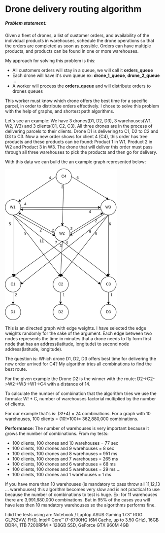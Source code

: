 # Drone delivery routing algorithm
##### Problem statement: 
Given a fleet of drones, a list of customer orders, and availability of the individual products in warehouses,
schedule the drone operations so that the orders are completed as soon as possible.
Orders can have multiple products, and products can be found in one or more warehouses.

My approach for solving this problem is this:
- All customers orders will stay in a queue, we will call it **orders_queue**
- Each drone will have it's own queue ex: **drone_1_queue**, **drone_2_queue** ...
- A worker will process the **orders_queue** and will distribute orders to drones queues

This worker must know which drone offers the best time for a specific parcel, in order to distribute orders effectively. 
I chose to solve this problem with the help of graphs, and shortest path algorithms.

Let's see an example: We have 3 drones(D1, D2, D3), 3 warehouses(W1, W2, W3) and 3 clients(C1, C2, C3). 
All three drones are in the process of delivering parcels to their clients.
Drone D1 is delivering to C1, D2 to C2 and D3 to C3. Now a new order shows for client 4 (C4), this order has tree products 
and these products can be found: Product 1 in W1, Product 2 in W2 and Product 3 in W3. 
The drone that will deliver this order must pass through all three warehouses to pick the products and then go for delivery.

With this data we can build the an example graph represented below:

![Drone delivery graph](/docs/graph.png?raw=true "Drone delivery graph")

This is an directed graph with edge weights. I have selected the edge weights randomly for the sake of the argument.
Each edge between two nodes represents the time in minutes that a drone 
needs to fly form first node that has an address(latitude, longitude) to second node address(latitude, longitude).

The question is: Which drone D1, D2, D3 offers best time for delivering the new order arrived for C4? 
My algorithm tries all combinations to find the best route. 

For the given example the Drone D2 is the winner with the route: D2->C2->W2->W3->W1->C4 with a distance of 14. 

To calculate the number of combination that the algorithm tries we use the formula: W! * C, number of warehouses factorial 
multiplied by the number of clients.

For our example that's is: (3!*4) = 24 combinations.
For a graph with 10 warehouses, 100 clients = (10!*100)= 362,880,000 combinations.

**Performance**:
The number of warehouses is very important because it grows the number of combinations. From my tests:
- 100 clients, 100 drones and 10 warehouses = 77 sec
- 100 clients, 100 drones and 9 warehouses = 8 sec
- 100 clients, 100 drones and 8 warehouses = 951 ms
- 100 clients, 100 drones and 7 warehouses = 265 ms
- 100 clients, 100 drones and 6 warehouses = 68 ms
- 100 clients, 100 drones and 5 warehouses = 29 ms
...
- 100 clients, 100 drones and 1 warehouses = 1 ms

If you have more than 10 warehouses (is mandatory to pass throw all 11,12,13 ... warehouses) this algorithm becomes very slow and is not practical to use
because the number of combinations to test is huge. Ex: for 11 warehouses there are 3,991,680,000 combinations.
But in 95% of the cases you will have less then 10 mandatory warehouses so the algorithms performs fine.

I did the tests using an:	Notebook / Laptop ASUS Gaming 17.3" ROG GL752VW, FHD, Intel® Core™ i7-6700HQ (6M Cache, up to 3.50 GHz), 16GB DDR4, 1TB 7200RPM + 128GB SSD, GeForce GTX 960M 4GB